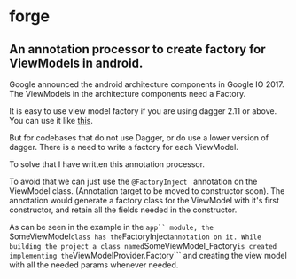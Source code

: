 # forge

## An annotation processor to create factory for ViewModels in android.

Google announced the android architecture components in Google IO 2017. 
The ViewModels in the architecture components need a Factory. 

It is easy to use view model factory if you are using dagger 2.11 or above. 
You can use it like [this](https://github.com/tuann10/android-mvvm-architecture/blob/e4d8420728bee0ad11dfc77487c2bd0987a27884/app/src/main/java/com/tuann/mvvm/di/ViewModelFactory.kt).

But for codebases that do not use Dagger, or do use a lower version of dagger. There is a need to write a factory for each ViewModel. 

To solve that I have written this annotation processor. 

To avoid that we can just use the ```@FactoryInject ``` annotation on the ViewModel class. (Annotation target to be moved to constructor soon). The annotation would generate a factory class for the ViewModel with it's first constructor, and retain all the fields needed in the constructor.

As can be seen in the example in the ```app`` module, the ```SomeViewModel``` class has the ```FactoryInject``` annotation on it. While building the project a class named ```SomeViewModel_Factory``` is created implementing the ```ViewModelProvider.Factory``` and creating the view model with all the needed params whenever needed.

